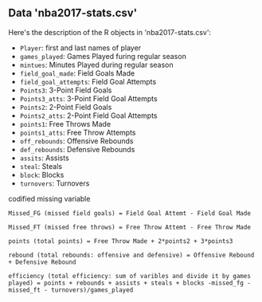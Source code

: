 ## Data 'nba2017-stats.csv'

Here's the description of the R objects in 'nba2017-stats.csv':

+ `Player`: first and last names of player
+ `games_played`: Games Played furing regular season
+ `mintues`: Minutes Played during regular season
+ `field_goal_made`: Field Goals Made
+ `field_goal_attempts`: Field Goal Attempts
+ `Points3`: 3-Point Field Goals
+ `Points3_atts`: 3-Point Field Goal Attempts
+ `Points2`: 2-Point Field Goals
+ `Points2_atts`: 2-Point Field Goal Attempts
+ `points1`: Free Throws Made
+ `points1_atts`: Free Throw Attempts
+ `off_rebounds`: Offensive Rebounds
+ `def_rebounds`: Defensive Rebounds
+ `assits`: Assists
+ `steal`: Steals
+ `block`: Blocks
+ `turnovers`: Turnovers

codified missing variable

```
Missed_FG (missed field goals) = Field Goal Attemt - Field Goal Made
```
```
Missed_FT (missed free throws) = Free Throw Attemt - Free Throw Made
```
```
points (total points) = Free Throw Made + 2*points2 + 3*points3
```
```
rebound (total rebounds: offensive and defensive) = Offensive Rebound + Defensive Rebound
```
```
efficiency (total efficiency: sum of varibles and divide it by games played) = points + rebounds + assists + steals + blocks -missed_fg - missed_ft - turnovers)/games_played
```